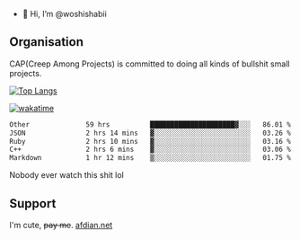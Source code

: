 - 👋 Hi, I’m @woshishabii

## Organisation

CAP(Creep Among Projects) is committed to doing all kinds of bullshit small projects.

[![Top Langs](https://github-readme-stats.vercel.app/api/top-langs/?username=woshishabii&layout=compact)](https://github.com/anuraghazra/github-readme-stats)

[![wakatime](https://wakatime.com/badge/user/34d02784-acc1-4a16-82d7-33fdb53c4ed6.svg)](https://wakatime.com/@34d02784-acc1-4a16-82d7-33fdb53c4ed6)


<!--START_SECTION:waka-->

```txt
Other              59 hrs          █████████████████████▓░░░   86.01 %
JSON               2 hrs 14 mins   ▓░░░░░░░░░░░░░░░░░░░░░░░░   03.26 %
Ruby               2 hrs 10 mins   ▓░░░░░░░░░░░░░░░░░░░░░░░░   03.16 %
C++                2 hrs 6 mins    ▓░░░░░░░░░░░░░░░░░░░░░░░░   03.06 %
Markdown           1 hr 12 mins    ▒░░░░░░░░░░░░░░░░░░░░░░░░   01.75 %
```

<!--END_SECTION:waka-->

Nobody ever watch this shit lol

## Support
I'm cute, ~~pay me~~.
[afdian.net](https://afdian.com/a/woshishabi)

<!---
woshishabii/woshishabii is a ✨ special ✨ repository because its `README.md` (this file) appears on your GitHub profile.
You can click the Preview link to take a look at your changes.
--->
